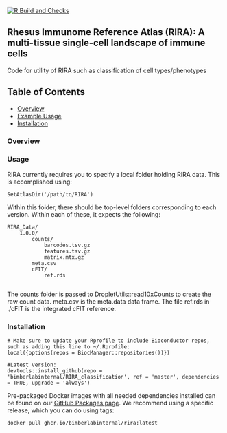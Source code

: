[![R Build and Checks](https://github.com/bimberlabinternal/RIRA_classification/actions/workflows/R-CMD-check.yaml/badge.svg)](https://github.com/bimberlabinternal/RIRA_classification/actions/workflows/R-CMD-check.yaml)

## Rhesus Immunome Reference Atlas (RIRA): A multi-tissue single-cell landscape of immune cells

Code for utility of RIRA such as classification of cell types/phenotypes

## Table of Contents
* [Overview](#overview)
* [Example Usage](#usage)
* [Installation](#installation)


### <a name = "overview">Overview</a>

### <a name = "usage">Usage</a>

RIRA currently requires you to specify a local folder holding RIRA data. This is accomplished using:

```
SetAtlasDir('/path/to/RIRA')
```

Within this folder, there should be top-level folders corresponding to each version. Within each of these, it expects the following:

```
RIRA_Data/
    1.0.0/
        counts/
            barcodes.tsv.gz
            features.tsv.gz
            matrix.mtx.gz
        meta.csv
        cFIT/
            ref.rds
        
```

The counts folder is passed to DropletUtils::read10xCounts to create the raw count data. meta.csv is the meta.data data frame. The file ref.rds in ./cFIT is the integrated cFIT reference.

### <a name="installation">Installation</a>

```{r}
# Make sure to update your Rprofile to include Bioconductor repos, such as adding this line to ~/.Rprofile:
local({options(repos = BiocManager::repositories())})

#Latest version:
devtools::install_github(repo = 'bimberlabinternal/RIRA_classification', ref = 'master', dependencies = TRUE, upgrade = 'always')
```

Pre-packaged Docker images with all needed dependencies installed can be found on our [GitHub Packages page](https://github.com/orgs/BimberLabInternal/RIRA_classification/pkgs/container/rira). We recommend using a specific release, which you can do using tags:

```
docker pull ghcr.io/bimberlabinternal/rira:latest
```

